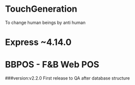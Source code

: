# TouchGeneration
To change human beings by anti human
# Express ~4.14.0

BBPOS - F&B Web POS
=========================
###version:v2.2.0
First release to QA after database structure